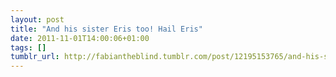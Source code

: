 ```yaml
---
layout: post
title: "And his sister Eris too! Hail Eris"
date: 2011-11-01T14:00:06+01:00
tags: []
tumblr_url: http://fabiantheblind.tumblr.com/post/12195153765/and-his-sister-eris-too-hail-eris
---
```

